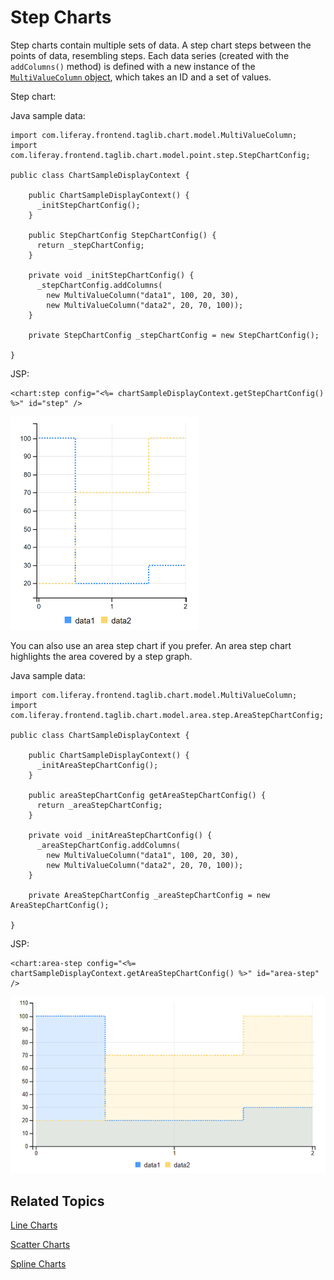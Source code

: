 # Step Charts [](id=step-charts)

Step charts contain multiple sets of data. A step chart steps between the points 
of data, resembling steps. Each data series 
(created with the `addColumns()` method) is defined with a new instance of the 
[`MultiValueColumn` object](@app-ref@/foundation/latest/javadocs/com/liferay/frontend/taglib/chart/model/MultiValueColumn.html), 
which takes an ID and a set of values. 

Step chart:

Java sample data:

    import com.liferay.frontend.taglib.chart.model.MultiValueColumn;
    import com.liferay.frontend.taglib.chart.model.point.step.StepChartConfig;

    public class ChartSampleDisplayContext {

        public ChartSampleDisplayContext() {
          _initStepChartConfig();
        }

        public StepChartConfig StepChartConfig() {
          return _stepChartConfig;
        }

        private void _initStepChartConfig() {
          _stepChartConfig.addColumns(
            new MultiValueColumn("data1", 100, 20, 30),
            new MultiValueColumn("data2", 20, 70, 100));
        }
        
        private StepChartConfig _stepChartConfig = new StepChartConfig();

    }

JSP:

    <chart:step config="<%= chartSampleDisplayContext.getStepChartConfig() %>" id="step" />
    
![Figure 1: A step chart steps between the points of data, resembling steps.](../../../images/chart-taglib-step.png)

You can also use an area step chart if you prefer. An area step chart highlights 
the area covered by a step graph. 

Java sample data:

    import com.liferay.frontend.taglib.chart.model.MultiValueColumn;
    import com.liferay.frontend.taglib.chart.model.area.step.AreaStepChartConfig;

    public class ChartSampleDisplayContext {

        public ChartSampleDisplayContext() {
          _initAreaStepChartConfig();
        }

        public areaStepChartConfig getAreaStepChartConfig() {
          return _areaStepChartConfig;
        }

        private void _initAreaStepChartConfig() {
          _areaStepChartConfig.addColumns(
            new MultiValueColumn("data1", 100, 20, 30),
            new MultiValueColumn("data2", 20, 70, 100));
        }
        
        private AreaStepChartConfig _areaStepChartConfig = new AreaStepChartConfig();

    }

JSP:

    <chart:area-step config="<%= chartSampleDisplayContext.getAreaStepChartConfig() %>" id="area-step" />
    
![Figure 2: An area step chart highlights the area covered by a step graph.](../../../images/chart-taglib-area-step.png)

## Related Topics [](id=related-topics)

[Line Charts](/develop/tutorials/-/knowledge_base/7-1/line-charts)

[Scatter Charts](/develop/tutorials/-/knowledge_base/7-1/scatter-charts)

[Spline Charts](/develop/tutorials/-/knowledge_base/7-1/spline-charts)
